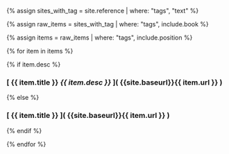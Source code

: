 {% assign sites_with_tag = site.reference | where: "tags", "text" %}

{% assign raw_items = sites_with_tag | where: "tags", include.book %}

{% assign items = raw_items | where: "tags", include.position %}

{% for item in items %}

{% if item.desc %}

### [ {{ item.title }} _{{ item.desc }}_ ]( {{site.baseurl}}{{ item.url }} )

{% else %}

### [ {{ item.title }} ]( {{site.baseurl}}{{ item.url }} )

{% endif %}

<!-- {{ item.content }} -->

{% endfor %}
